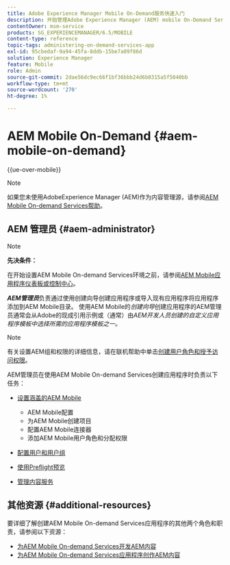 ```yaml
---
title: Adobe Experience Manager Mobile On-Demand服务快速入门
description: 开始管理Adobe Experience Manager (AEM) mobile On-Demand Services应用程序。 它概述了AEM管理员对On-Demand Services的角色和职责。
contentOwner: msm-service
products: SG_EXPERIENCEMANAGER/6.5/MOBILE
content-type: reference
topic-tags: administering-on-demand-services-app
exl-id: 95cbedaf-9a94-45fa-8ddb-15be7a09f86d
solution: Experience Manager
feature: Mobile
role: Admin
source-git-commit: 2dae56dc9ec66f1bf36bbb24d6b0315a5f5040bb
workflow-type: tm+mt
source-wordcount: '270'
ht-degree: 1%

---
```


# AEM Mobile On-Demand {#aem-mobile-on-demand}

{{ue-over-mobile}}

>[!NOTE]
>
>如果您未使用AdobeExperience Manager (AEM)作为内容管理源，请参阅[AEM Mobile On-demand Services帮助](https://helpx.adobe.com/cn/digital-publishing-solution/topics.html)。

## AEM 管理员 {#aem-administrator}

>[!NOTE]
>
>**先决条件：**
>
>在开始设置AEM Mobile On-demand Services环境之前，请参阅[AEM Mobile应用程序仪表板或控制中心](/help/mobile/mobile-apps-ondemand-application-dashboard.md)。

***AEM管理员***&#x200B;负责通过使用创建向导创建应用程序或导入现有应用程序将应用程序添加到AEM Mobile目录。 使用AEM Mobile的&#x200B;*创建向导*&#x200B;创建应用程序的AEM管理员通常会从Adobe的现成引用示例或（通常）由&#x200B;*AEM开发人员创建的自定义应用程序模板中选择所需的应用程序模板之一。*

>[!NOTE]
>
>有关设置AEM组和权限的详细信息，请在联机帮助中单击[创建用户角色和授予访问权限](https://helpx.adobe.com/cn/digital-publishing-solution/help/account-admin-dps.html)。

AEM管理员在使用AEM Mobile On-demand Services创建应用程序时负责以下任务：

* [设置涵盖的AEM Mobile](/help/mobile/aem-mobile-setup.md)

   * AEM Mobile配置
   * 为AEM Mobile创建项目
   * 配置AEM Mobile连接器
   * 添加AEM Mobile用户角色和分配权限

* [配置用户和用户组](/help/mobile/aem-mobile-configure-users.md)
* [使用Preflight预览](/help/mobile/aem-mobile-manage-ondemand-services.md)
* [管理内容服务](/help/mobile/developing-content-services.md)

## 其他资源 {#additional-resources}

要详细了解创建AEM Mobile On-demand Services应用程序的其他两个角色和职责，请参阅以下资源：

* [为AEM Mobile On-demand Services开发AEM内容](/help/mobile/aem-mobile-on-demand.md)
* [为AEM Mobile On-demand Services应用程序创作AEM内容](/help/mobile/mobile-apps-ondemand.md)
